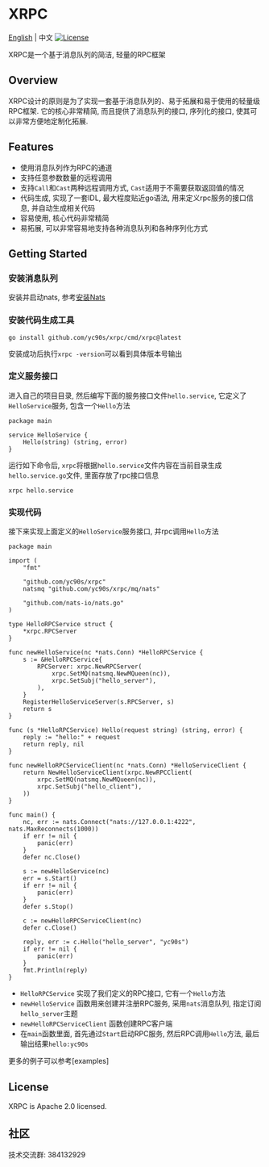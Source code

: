 # XRPC 
[English](README_en.md) | 中文
[![License](https://img.shields.io/badge/license-apache-blue)](https://opensource.org/licenses/Apache-2.0) 

XRPC是一个基于消息队列的简洁, 轻量的RPC框架

## Overview
XRPC设计的原则是为了实现一套基于消息队列的、易于拓展和易于使用的轻量级RPC框架. 
它的核心非常精简, 而且提供了消息队列的接口, 序列化的接口, 使其可以非常方便地定制化拓展.

## Features
- 使用消息队列作为RPC的通道
- 支持任意参数数量的远程调用
- 支持`Call`和`Cast`两种远程调用方式, `Cast`适用于不需要获取返回值的情况
- 代码生成, 实现了一套IDL, 最大程度贴近go语法, 用来定义rpc服务的接口信息, 并自动生成相关代码
- 容易使用, 核心代码非常精简
- 易拓展, 可以非常容易地支持各种消息队列和各种序列化方式

## Getting Started
### 安装消息队列
安装并启动nats, 参考[安装Nats](https://docs.nats.io/running-a-nats-service/introduction/installation)

### 安装代码生成工具
```
go install github.com/yc90s/xrpc/cmd/xrpc@latest
```
安装成功后执行`xrpc -version`可以看到具体版本号输出

### 定义服务接口
进入自己的项目目录, 然后编写下面的服务接口文件`hello.service`, 它定义了`HelloService`服务, 包含一个`Hello`方法
```
package main 

service HelloService {
    Hello(string) (string, error)
}
```
运行如下命令后, `xrpc`将根据`hello.service`文件内容在当前目录生成`hello.service.go`文件, 里面存放了rpc接口信息
```
xrpc hello.service
```

### 实现代码
接下来实现上面定义的`HelloService`服务接口, 并rpc调用`Hello`方法
```golang
package main

import (
	"fmt"

	"github.com/yc90s/xrpc"
	natsmq "github.com/yc90s/xrpc/mq/nats"

	"github.com/nats-io/nats.go"
)

type HelloRPCService struct {
	*xrpc.RPCServer
}

func newHelloService(nc *nats.Conn) *HelloRPCService {
	s := &HelloRPCService{
		RPCServer: xrpc.NewRPCServer(
			xrpc.SetMQ(natsmq.NewMQueen(nc)),
			xrpc.SetSubj("hello_server"),
		),
	}
	RegisterHelloServiceServer(s.RPCServer, s)
	return s
}

func (s *HelloRPCService) Hello(request string) (string, error) {
	reply := "hello:" + request
	return reply, nil
}

func newHelloRPCServiceClient(nc *nats.Conn) *HelloServiceClient {
	return NewHelloServiceClient(xrpc.NewRPCClient(
		xrpc.SetMQ(natsmq.NewMQueen(nc)),
		xrpc.SetSubj("hello_client"),
	))
}

func main() {
	nc, err := nats.Connect("nats://127.0.0.1:4222", nats.MaxReconnects(1000))
	if err != nil {
		panic(err)
	}
	defer nc.Close()

	s := newHelloService(nc)
	err = s.Start()
	if err != nil {
		panic(err)
	}
	defer s.Stop()

	c := newHelloRPCServiceClient(nc)
	defer c.Close()

	reply, err := c.Hello("hello_server", "yc90s")
	if err != nil {
		panic(err)
	}
	fmt.Println(reply)
}
```
- `HelloRPCService` 实现了我们定义的RPC接口, 它有一个`Hello`方法
- `newHelloService` 函数用来创建并注册RPC服务, 采用`nats`消息队列, 指定订阅`hello_server`主题
- `newHelloRPCServiceClient` 函数创建RPC客户端
- 在`main`函数里面, 首先通过`Start`启动RPC服务, 然后RPC调用`Hello`方法, 最后输出结果`hello:yc90s`

更多的例子可以参考[examples]

## License
XRPC is Apache 2.0 licensed.

## 社区
技术交流群: 384132929